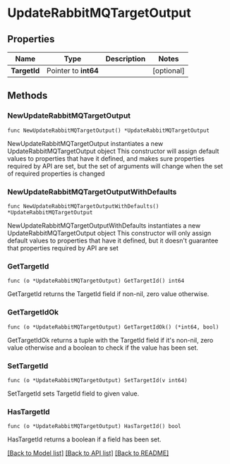 # UpdateRabbitMQTargetOutput

## Properties

Name | Type | Description | Notes
------------ | ------------- | ------------- | -------------
**TargetId** | Pointer to **int64** |  | [optional] 

## Methods

### NewUpdateRabbitMQTargetOutput

`func NewUpdateRabbitMQTargetOutput() *UpdateRabbitMQTargetOutput`

NewUpdateRabbitMQTargetOutput instantiates a new UpdateRabbitMQTargetOutput object
This constructor will assign default values to properties that have it defined,
and makes sure properties required by API are set, but the set of arguments
will change when the set of required properties is changed

### NewUpdateRabbitMQTargetOutputWithDefaults

`func NewUpdateRabbitMQTargetOutputWithDefaults() *UpdateRabbitMQTargetOutput`

NewUpdateRabbitMQTargetOutputWithDefaults instantiates a new UpdateRabbitMQTargetOutput object
This constructor will only assign default values to properties that have it defined,
but it doesn't guarantee that properties required by API are set

### GetTargetId

`func (o *UpdateRabbitMQTargetOutput) GetTargetId() int64`

GetTargetId returns the TargetId field if non-nil, zero value otherwise.

### GetTargetIdOk

`func (o *UpdateRabbitMQTargetOutput) GetTargetIdOk() (*int64, bool)`

GetTargetIdOk returns a tuple with the TargetId field if it's non-nil, zero value otherwise
and a boolean to check if the value has been set.

### SetTargetId

`func (o *UpdateRabbitMQTargetOutput) SetTargetId(v int64)`

SetTargetId sets TargetId field to given value.

### HasTargetId

`func (o *UpdateRabbitMQTargetOutput) HasTargetId() bool`

HasTargetId returns a boolean if a field has been set.


[[Back to Model list]](../README.md#documentation-for-models) [[Back to API list]](../README.md#documentation-for-api-endpoints) [[Back to README]](../README.md)



